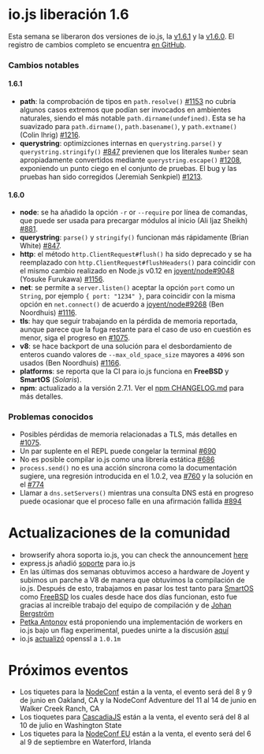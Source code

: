 # io.js liberación 1.6

Esta semana se liberaron dos versiones de io.js, la [v1.6.1](https://iojs.org/dist/v1.6.1/) y la  [v1.6.0](https://iojs.org/dist/v1.6.0/). El registro de cambios completo se encuentra [en GitHub](https://github.com/iojs/io.js/blob/v1.x/CHANGELOG.md).

### Cambios notables

#### 1.6.1

* **path**: la comprobación de tipos en `path.resolve()` [#1153](https://github.com/iojs/io.js/pull/1153) no cubría algunos casos extremos que podían ser invocados en ambientes naturales, siendo el más notable `path.dirname(undefined)`. Esta se ha suavizado para `path.dirname()`, `path.basename()`, y `path.extname()` (Colin Ihrig) [#1216](https://github.com/iojs/io.js/pull/1216).
* **querystring**: optimizciones internas en `querystring.parse()` y `querystring.stringify()` [#847](https://github.com/iojs/io.js/pull/847) previenen que los literales `Number` sean apropiadamente convertidos mediante `querystring.escape()` [#1208](https://github.com/iojs/io.js/issues/1208), exponiendo un punto ciego en el conjunto de pruebas. El bug y las pruebas han sido corregidos (Jeremiah Senkpiel) [#1213](https://github.com/iojs/io.js/pull/1213).

#### 1.6.0

* **node**: se ha añadido la opción `-r` or `--require` por línea de comandas, que puede ser usada para precargar módulos al inicio (Ali Ijaz Sheikh) [#881](https://github.com/iojs/io.js/pull/881).
* **querystring**: `parse()` y `stringify()` funcionan más rápidamente (Brian White) [#847](https://github.com/iojs/io.js/pull/847).
* **http**: el método `http.ClientRequest#flush()` ha sido deprecado y se ha reemplazado con `http.ClientRequest#flushHeaders()` para coincidir con el mismo cambio realizado en Node.js v0.12 en [joyent/node#9048](https://github.com/joyent/node/pull/9048) (Yosuke Furukawa) [#1156](https://github.com/iojs/io.js/pull/1156).
* **net**: se permite a `server.listen()` aceptar la opción `port` como un `String`, por ejemplo `{ port: "1234" }`, para coincidir con la misma opción en `net.connect()` de acuerdo a [joyent/node#9268](https://github.com/joyent/node/pull/9268) (Ben Noordhuis) [#1116](https://github.com/iojs/io.js/pull/1116).
* **tls**: hay que seguir trabajando en la pérdida de memoria reportada, aunque parece que la fuga restante para el caso de uso en cuestión es menor, siga el progreso en [#1075](https://github.com/iojs/io.js/issues/1075).
* **v8**: se hace backport de una solución para el desbordamiento de enteros cuando valores de `--max_old_space_size` mayores a `4096` son usados (Ben Noordhuis) [#1166](https://github.com/iojs/io.js/pull/1166).
* **platforms**: se reporta que la CI para io.js funciona en **FreeBSD** y **SmartOS** (_Solaris_).
* **npm**: actualizado a la versión 2.7.1. Ver el [npm CHANGELOG.md](https://github.com/npm/npm/blob/master/CHANGELOG.md#v271-2015-03-05) para más detalles.

### Problemas conocidos

* Posibles pérdidas de memoria relacionadas a TLS, más detalles en [#1075](https://github.com/iojs/io.js/issues/1075).
* Un par suplente en el REPL puede congelar la terminal [#690](https://github.com/iojs/io.js/issues/690)
* No es posible compilar io.js como una librería estática [#686](https://github.com/iojs/io.js/issues/686)
* `process.send()` no es una acción síncrona como la documentación sugiere, una regresión introducida en el 1.0.2, vea [#760](https://github.com/iojs/io.js/issues/760) y la solución en el [#774](https://github.com/iojs/io.js/issues/774)
* Llamar a `dns.setServers()` mientras una consulta DNS está en progreso puede ocasionar que el proceso falle en una afirmación fallida [#894](https://github.com/iojs/io.js/issues/894)

# Actualizaciones de la comunidad

* browserify ahora soporta io.js, you can check the announcement [here](https://twitter.com/yosuke_furukawa/status/577150547850969088)
* express.js añadió  [soporte](https://github.com/strongloop/express/commit/165660811aa9ba5f3733a7b033894f3d9a9c5e60) para io.js
* En las últimas dos semanas obtuvimos acceso a hardware de Joyent y subimos un parche a V8 de manera que obtuvimos la compilación de io.js. Después de esto, trabajamos en pasar los test tanto para [SmartOS](https://github.com/iojs/build/pull/64) como [FreeBSD](https://github.com/iojs/io.js/pull/1167) los cuales desde hace dos días funcionan, esto fue gracias al increible trabajo del equipo de compilación y de [Johan Bergström](https://github.com/jbergstroem)
* [Petka Antonov](https://github.com/petkaantonov) está proponiendo una implementación de workers en io.js bajo un flag experimental, puedes unirte a la discusión [aquí](https://github.com/iojs/io.js/pull/1159)
* io.js [actualizó](https://github.com/iojs/io.js/pull/1206) openssl a `1.0.1m`

# Próximos eventos

* Los tiquetes para la [NodeConf](http://nodeconf.com/) están a la venta, el evento será del 8 y 9 de junio en Oakland, CA y la NodeConf Adventure del 11 al 14 de junio en Walker Creek Ranch, CA
* Los tioquetes para [CascadiaJS](http://2015.cascadiajs.com/) están a la venta, el evento será del 8 al 10 de julio en Washington State
* Los tiquetes para la [NodeConf EU](http://nodeconf.eu/) están a la venta, el evento será del 6 al 9 de septiembre en Waterford, Irlanda
